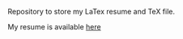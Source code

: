 Repository to store my LaTex resume and TeX file. 

My resume is available [here](https://drive.google.com/file/d/18gmyIKo4kew4RTdTONmtvwknO72iVkWd/view)

